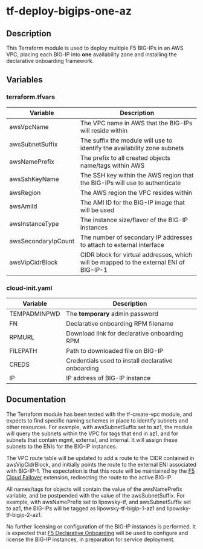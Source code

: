 # tf-deploy-bigips-one-az

## Description

This Terraform module is used to deploy multiple F5 BIG-IPs in an AWS VPC, placing each BIG-IP into **one** availability zone and installing the declarative onboarding framework.

## Variables

### terraform.tfvars

| Variable | Description |
| -------- | ----------- |
| awsVpcName | The VPC name in AWS that the BIG-IPs will reside within |
| awsSubnetSuffix | The suffix the module will use to identify the availability zone subnets |
| awsNamePrefix | The prefix to all created objects name/tags within AWS |
| awsSshKeyName | The SSH key within the AWS region that the BIG-IPs will use to authenticate |
| awsRegion | The AWS region the VPC resides within |
| awsAmiId | The AMI ID for the BIG-IP image that will be used |
| awsInstanceType | The instance size/flavor of the BIG-IP instances |
| awsSecondaryIpCount | The number of secondary IP addresses to attach to external interface |
| awsVipCidrBlock | CIDR block for virtual addresses, which will be mapped to the external ENI of BIG-IP-1 |

### cloud-init.yaml

| Variable | Description |
| -------- | ----------- |
| TEMPADMINPWD | The **temporary** admin password |
| FN | Declarative onboarding RPM filename |
| RPMURL | Download link for declarative onboarding RPM |
| FILEPATH | Path to downloaded file on BIG-IP |
| CREDS | Credentials used to install declarative onboarding |
| IP | IP address of BIG-IP instance |

## Documentation

The Terraform module has been tested with the tf-create-vpc module, and expects to find specific naming schemes in place to identify subnets and other resources.  For example, with awsSubnetSuffix set to az1, the module will query the subnets within the VPC for tags that end in az1, and for subnets that contain mgmt, external, and internal.  It will assign these subnets to the ENIs for the BIG-IP instances.

The VPC route table will be updated to add a route to the CIDR contained in awsVipCidrBlock, and initially points the route to the external ENI associated with BIG-IP-1.  The expectation is that this route will be maintained by the [F5 Cloud Failover](https://clouddocs.f5networks.net/products/extensions/f5-cloud-failover/latest/) extension, redirecting the route to the active BIG-IP.

All names/tags for objects will contain the value of the awsNamePrefix variable, and be postpended with the value of the awsSubnetSuffix.  For example, with awsNamePrefix set to lipowsky-tf, and awsSubnetSuffix set to az1, the BIG-IPs will be tagged as lipowsky-tf-bigip-1-az1 and lipowsky-tf-bigip-2-az1.

No further licensing or configuration of the BIG-IP instances is performed.  It is expected that [F5 Declarative Onboarding](https://clouddocs.f5.com/products/extensions/f5-declarative-onboarding/latest/) will be used to configure and license the BIG-IP instances, in preparation for service deployment.
